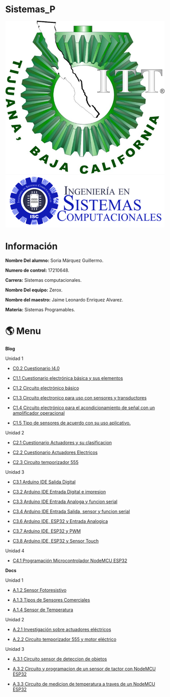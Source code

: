 # Sistemas_P
![Logotec](img/ITT.jpg)
![LogoIsc](img/ISC.png)

#  Información #

**Nombre Del alumno:** Soria Márquez Guillermo.

**Numero de control:** 17210648.

**Carrera:** Sistemas computacionales.

**Nombre Del equipo:** Zerox.

**Nombre del maestro:** Jaime Leonardo Enriquez Alvarez.

**Materia:** Sistemas Programables.

# :earth_americas: Menu #

**Blog**

Unidad 1
* [C0.2 Cuestionario I4.0](https://github.com/GuillermoSoria97/Sistemas_P/blob/master/blog/C0.2%20GuillermoSoriaMarquez_Zerox.md)

* [C1.1 Cuestionario electrónica básica y sus elementos](https://github.com/GuillermoSoria97/Sistemas_P/blob/master/blog/C1.1%20GuillermoSoriaMarquez_Zerox.md)

* [C1.2 Circuito electrónico básico](https://github.com/GuillermoSoria97/Sistemas_P/blob/master/blog/C1.2%20GuillermoSoriaMarquez_Zerox.md)
  
* [C1.3 Circuito electronico para uso con sensores y transductores](https://github.com/GuillermoSoria97/Sistemas_P/blob/master/blog/C1.3%20GuillermoSoriaMarquez_Zerox.md)

* [C1.4 Circuito electrónico para el acondicionamiento de señal con un amplificador operacional](https://github.com/GuillermoSoria97/Sistemas_P/blob/master/blog/C1.4%20GuillermoSoriaMarquez_Zerox.md)
  
* [C1.5 Tipo de sensores de acuerdo con su uso aplicativo.](https://github.com/GuillermoSoria97/Sistemas_P/blob/master/blog/C1.5%20GuillermoSoriaMarquez_Zerox.md)

Unidad 2
* [C2.1 Cuestionario Actuadores y su clasificacion](https://github.com/GuillermoSoria97/Sistemas_P/blob/master/blog/C2.1GuillermoSoriaMarquez_Zerox.md)

* [C2.2 Cuestionario Actuadores Electricos](https://github.com/GuillermoSoria97/Sistemas_P/blob/master/blog/C2.2GuillermoSoriaMarquez_Zerox.md)

* [C2.3 Circuito temporizador 555](https://github.com/GuillermoSoria97/Sistemas_P/blob/master/blog/C2.3GuillermoSoriaMarquez_Zerox.md)

Unidad 3
* [C3.1 Arduino IDE Salida Digital](https://github.com/GuillermoSoria97/Sistemas_P/blob/master/blog/C3.1GuillermoSoriaMarquez_Zerox.md)

* [C3.2 Arduino IDE Entrada Digital e impresion ](https://github.com/GuillermoSoria97/Sistemas_P/blob/master/blog/C3.2GuillermoSoriaMarquez_Zerox.md)

* [C3.3 Arduino IDE Entrada Analoga y funcion serial](https://github.com/GuillermoSoria97/Sistemas_P/blob/master/blog/C3.3GuillermoSoriaMarquez_Zerox.md)

* [C3.4 Arduino IDE Entrada Salida, sensor y funcion serial](https://github.com/GuillermoSoria97/Sistemas_P/blob/master/blog/C3.4GuillermoSoriaMarquez_Zerox.md)

* [C3.6 Arduino IDE, ESP32 y Entrada Analogica](https://github.com/GuillermoSoria97/Sistemas_P/blob/master/blog/C3.6GuillermoSoriaMarquez_Zerox.md)

* [C3.7 Arduino IDE, ESP32 y PWM](https://github.com/GuillermoSoria97/Sistemas_P/blob/master/blog/C3.7GuillermoSoriaMarquez_Zerox.md)

* [C3.8 Arduino IDE, ESP32 y Sensor Touch](https://github.com/GuillermoSoria97/Sistemas_P/blob/master/blog/C3.8GuillermoSoriaMarquez_Zerox.md)

Unidad 4
* [C4.1 Programación Microcontrolador NodeMCU ESP32](https://github.com/GuillermoSoria97/Sistemas_P/blob/master/blog/C4.1GuillermoSoriaMarquez_Zerox.md)

**Docs**

Unidad 1
* [A.1.2 Sensor Fotoresistivo](https://github.com/GuillermoSoria97/Sistemas_P/blob/master/docs/A.1.2GuillermoSoriaMarquez_Zerox.md)

* [A.1.3 Tipos de Sensores Comerciales](https://github.com/GuillermoSoria97/Sistemas_P/blob/master/docs/A.1.3GuillermoSoriaMarquez_Zerox.md)

* [A.1.4 Sensor de Temperatura](https://github.com/GuillermoSoria97/Sistemas_P/blob/master/docs/A.1.4GuillermoSoriaMarquez_Zerox.md)

Unidad 2
* [A.2.1 Investigación sobre actuadores eléctricos](https://github.com/GuillermoSoria97/Sistemas_P/blob/master/docs/A.2.1GuillermoSoriaMarquez_Zerox.md)
  
* [A.2.2 Circuito temporizador 555 y motor eléctrico](https://github.com/GuillermoSoria97/Sistemas_P/blob/master/docs/A.2.2GuillermoSoriaMarquez_Zerox.md)

Unidad 3
* [A.3.1 Circuito sensor de deteccion de objetos](https://github.com/GuillermoSoria97/Sistemas_P/blob/master/docs/A.3.1GuillermoSoriaMarquez_Zerox.md)

* [A.3.2 Circuito y programacion de un sensor de tactor con NodeMCU ESP32](https://github.com/GuillermoSoria97/Sistemas_P/blob/master/docs/A3.2GuillermoSoriaMarquez_Zerox.md)

* [A.3.3 Circuito de medicion de temperatura a traves de un NodeMCU ESP32](https://github.com/GuillermoSoria97/Sistemas_P/blob/master/docs/A3.3GuillermoSoriaMarquez_Zerox.md)
